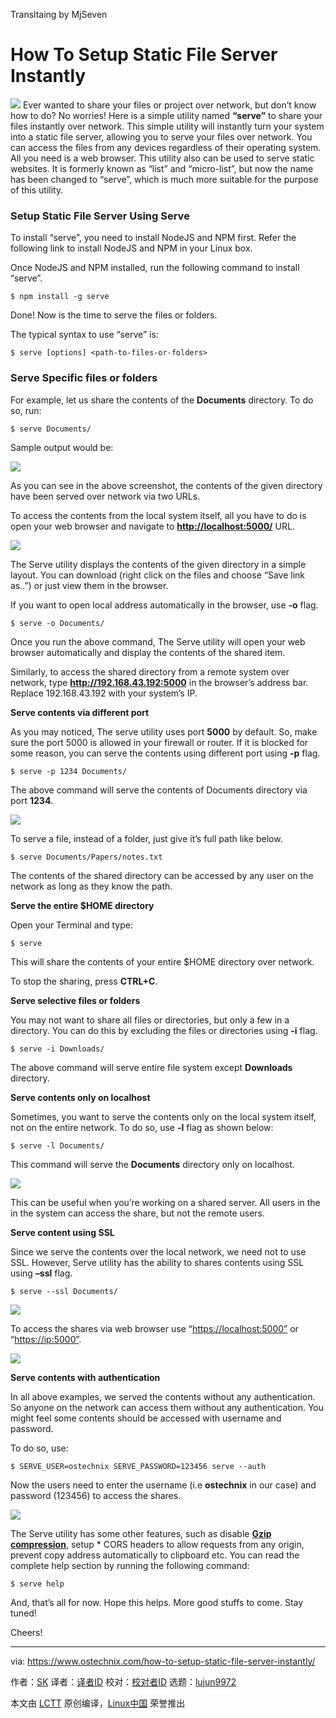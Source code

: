 Transltaing by MjSeven

How To Setup Static File Server Instantly
======

![](https://www.ostechnix.com/wp-content/uploads/2018/04/serve-720x340.png)
Ever wanted to share your files or project over network, but don’t know how to do? No worries! Here is a simple utility named **“serve”** to share your files instantly over network. This simple utility will instantly turn your system into a static file server, allowing you to serve your files over network. You can access the files from any devices regardless of their operating system. All you need is a web browser. This utility also can be used to serve static websites. It is formerly known as “list” and “micro-list”, but now the name has been changed to “serve”, which is much more suitable for the purpose of this utility.

### Setup Static File Server Using Serve

To install “serve”, you need to install NodeJS and NPM first. Refer the following link to install NodeJS and NPM in your Linux box.

Once NodeJS and NPM installed, run the following command to install “serve”.
```
$ npm install -g serve

```

Done! Now is the time to serve the files or folders.

The typical syntax to use “serve” is:
```
$ serve [options] <path-to-files-or-folders>

```

### Serve Specific files or folders

For example, let us share the contents of the **Documents** directory. To do so, run:
```
$ serve Documents/

```

Sample output would be:

![][2]

As you can see in the above screenshot, the contents of the given directory have been served over network via two URLs.

To access the contents from the local system itself, all you have to do is open your web browser and navigate to **<http://localhost:5000/>** URL.

![][3]

The Serve utility displays the contents of the given directory in a simple layout. You can download (right click on the files and choose “Save link as..”) or just view them in the browser.

If you want to open local address automatically in the browser, use **-o** flag.
```
$ serve -o Documents/

```

Once you run the above command, The Serve utility will open your web browser automatically and display the contents of the shared item.

Similarly, to access the shared directory from a remote system over network, type **<http://192.168.43.192:5000>** in the browser’s address bar. Replace 192.168.43.192 with your system’s IP.

**Serve contents via different port**

As you may noticed, The serve utility uses port **5000** by default. So, make sure the port 5000 is allowed in your firewall or router. If it is blocked for some reason, you can serve the contents using different port using **-p** flag.
```
$ serve -p 1234 Documents/

```

The above command will serve the contents of Documents directory via port **1234**.

![][4]

To serve a file, instead of a folder, just give it’s full path like below.
```
$ serve Documents/Papers/notes.txt

```

The contents of the shared directory can be accessed by any user on the network as long as they know the path.

**Serve the entire $HOME directory**

Open your Terminal and type:
```
$ serve

```

This will share the contents of your entire $HOME directory over network.

To stop the sharing, press **CTRL+C**.

**Serve selective files or folders**

You may not want to share all files or directories, but only a few in a directory. You can do this by excluding the files or directories using **-i** flag.
```
$ serve -i Downloads/

```

The above command will serve entire file system except **Downloads** directory.

**Serve contents only on localhost**

Sometimes, you want to serve the contents only on the local system itself, not on the entire network. To do so, use **-l** flag as shown below:
```
$ serve -l Documents/

```

This command will serve the **Documents** directory only on localhost.

![][5]

This can be useful when you’re working on a shared server. All users in the in the system can access the share, but not the remote users.

**Serve content using SSL**

Since we serve the contents over the local network, we need not to use SSL. However, Serve utility has the ability to shares contents using SSL using **–ssl** flag.
```
$ serve --ssl Documents/

```

![][6]

To access the shares via web browser use “<https://localhost:5000”> or “<https://ip:5000”>.

![][7]

**Serve contents with authentication**

In all above examples, we served the contents without any authentication. So anyone on the network can access them without any authentication. You might feel some contents should be accessed with username and password.

To do so, use:
```
$ SERVE_USER=ostechnix SERVE_PASSWORD=123456 serve --auth

```

Now the users need to enter the username (i.e **ostechnix** in our case) and password (123456) to access the shares.

![][8]

The Serve utility has some other features, such as disable [**Gzip compression**][9], setup * CORS headers to allow requests from any origin, prevent copy address automatically to clipboard etc. You can read the complete help section by running the following command:
```
$ serve help

```

And, that’s all for now. Hope this helps. More good stuffs to come. Stay tuned!

Cheers!



--------------------------------------------------------------------------------

via: https://www.ostechnix.com/how-to-setup-static-file-server-instantly/

作者：[SK][a]
译者：[译者ID](https://github.com/译者ID)
校对：[校对者ID](https://github.com/校对者ID)
选题：[lujun9972](https://github.com/lujun9972)

本文由 [LCTT](https://github.com/LCTT/TranslateProject) 原创编译，[Linux中国](https://linux.cn/) 荣誉推出

[a]:https://www.ostechnix.com/author/sk/
[1]:data:image/gif;base64,R0lGODlhAQABAIAAAAAAAP///yH5BAEAAAAALAAAAAABAAEAAAIBRAA7
[2]:http://www.ostechnix.com/wp-content/uploads/2018/04/serve-1.png
[3]:http://www.ostechnix.com/wp-content/uploads/2018/04/serve-2.png
[4]:http://www.ostechnix.com/wp-content/uploads/2018/04/serve-4.png
[5]:http://www.ostechnix.com/wp-content/uploads/2018/04/serve-3.png
[6]:http://www.ostechnix.com/wp-content/uploads/2018/04/serve-6.png
[7]:http://www.ostechnix.com/wp-content/uploads/2018/04/serve-5-1.png
[8]:http://www.ostechnix.com/wp-content/uploads/2018/04/serve-7-1.png
[9]:https://www.ostechnix.com/how-to-compress-and-decompress-files-in-linux/
